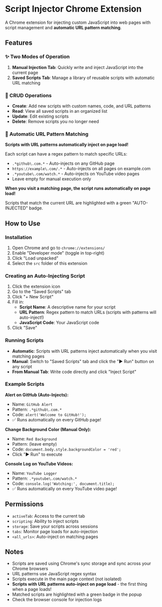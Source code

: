 # Script Injector Chrome Extension

A Chrome extension for injecting custom JavaScript into web pages with script management and **automatic URL pattern matching**.

## Features

### ✨ Two Modes of Operation

1. **Manual Injection Tab**: Quickly write and inject JavaScript into the current page
2. **Saved Scripts Tab**: Manage a library of reusable scripts with automatic URL matching

### 🔧 CRUD Operations

- **Create**: Add new scripts with custom names, code, and URL patterns
- **Read**: View all saved scripts in an organized list
- **Update**: Edit existing scripts
- **Delete**: Remove scripts you no longer need

### 🎯 Automatic URL Pattern Matching

**Scripts with URL patterns automatically inject on page load!**

Each script can have a regex pattern to match specific URLs:
- `.*github\.com.*` - Auto-injects on any GitHub page
- `https://example\.com/.*` - Auto-injects on all pages on example.com
- `.*youtube\.com/watch.*` - Auto-injects on YouTube video pages
- Leave empty for manual execution only

**When you visit a matching page, the script runs automatically on page load!**

Scripts that match the current URL are highlighted with a green "AUTO-INJECTED" badge.

## How to Use

### Installation

1. Open Chrome and go to `chrome://extensions/`
2. Enable "Developer mode" (toggle in top-right)
3. Click "Load unpacked"
4. Select the `src` folder of this extension

### Creating an Auto-Injecting Script

1. Click the extension icon
2. Go to the "Saved Scripts" tab
3. Click "+ New Script"
4. Fill in:
   - **Script Name**: A descriptive name for your script
   - **URL Pattern**: Regex pattern to match URLs (scripts with patterns will auto-inject!)
   - **JavaScript Code**: Your JavaScript code
5. Click "Save"

### Running Scripts

- **Automatic**: Scripts with URL patterns inject automatically when you visit matching pages
- **Manual**: Switch to "Saved Scripts" tab and click the "▶ Run" button on any script
- **From Manual Tab**: Write code directly and click "Inject Script"

### Example Scripts

**Alert on GitHub (Auto-Injects):**
- Name: `GitHub Alert`
- Pattern: `.*github\.com.*`
- Code: `alert('Welcome to GitHub!');`
- ✅ Runs automatically on every GitHub page!

**Change Background Color (Manual Only):**
- Name: `Red Background`
- Pattern: (leave empty)
- Code: `document.body.style.backgroundColor = 'red';`
- Click "▶ Run" to execute

**Console Log on YouTube Videos:**
- Name: `YouTube Logger`
- Pattern: `.*youtube\.com/watch.*`
- Code: `console.log('Watching:', document.title);`
- ✅ Runs automatically on every YouTube video page!

## Permissions

- `activeTab`: Access to the current tab
- `scripting`: Ability to inject scripts
- `storage`: Save your scripts across sessions
- `tabs`: Monitor page loads for auto-injection
- `<all_urls>`: Auto-inject on matching pages

## Notes

- Scripts are saved using Chrome's sync storage and sync across your Chrome browsers
- URL patterns use JavaScript regex syntax
- Scripts execute in the main page context (not isolated)
- **Scripts with URL patterns auto-inject on page load** - the first thing when a page loads!
- Matched scripts are highlighted with a green badge in the popup
- Check the browser console for injection logs
